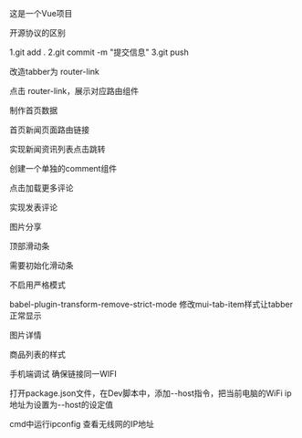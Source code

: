 这是一个Vue项目

开源协议的区别


1.git add .
2.git commit -m "提交信息"
3.git push


改造tabber为 router-link

点击 router-link，展示对应路由组件

制作首页数据

首页新闻页面路由链接

实现新闻资讯列表点击跳转

创建一个单独的comment组件

点击加载更多评论

实现发表评论

图片分享

顶部滑动条 

需要初始化滑动条

不启用严格模式

babel-plugin-transform-remove-strict-mode
修改mui-tab-item样式让tabber正常显示

图片详情

商品列表的样式

手机端调试
确保链接同一WIFI

打开package.json文件，在Dev脚本中，添加--host指令，把当前电脑的WiFi ip地址为设置为--host的设定值

cmd中运行ipconfig 查看无线网的IP地址